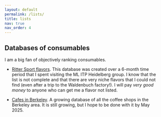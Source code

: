 ```yaml
---
layout: default
permalink: /lists/
title: lists
nav: true
nav_order: 4
---
```


## Databases of consumables

I am a big fan of objectively ranking consumables. 

- [Ritter Sport flavors](https://spiced-belief-ae1.notion.site/0952ab97637248fea27d131c56eec6f9?v=338ccef6434f4337a18e15843ae2e2c6&pvs=74). This database was created over a 6-month time period that I spent visiting the ML ITP Heidelberg group. I know that the list is not complete and that there are very niche flavors that I could not find (even after a trip to the Waldenbuch factory!). I will pay *very good money* to anyone who can get me a flavor not listed.

- [Cafes in Berkeley](https://spiced-belief-ae1.notion.site/Cafe-Database-IN-PROGRESS-24597b37fec9425cb04a693c8f606393). A growing database of all the coffee shops in the Berkeley area. It is still growing, but I hope to be done with it by May 2025.


